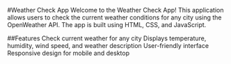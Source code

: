 #Weather Check App
Welcome to the Weather Check App! This application allows users to check the current weather conditions for any city using the OpenWeather API. The app is built using HTML, CSS, and JavaScript.

##Features
Check current weather for any city
Displays temperature, humidity, wind speed, and weather description
User-friendly interface
Responsive design for mobile and desktop
